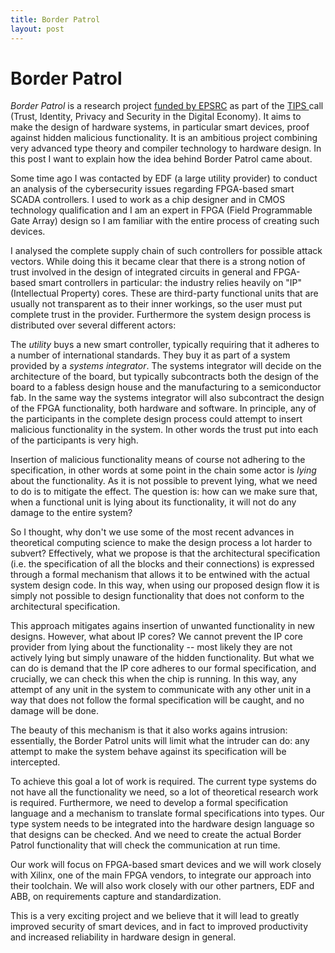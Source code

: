 ```yaml
---
title: Border Patrol
layout: post
---
```

# Border Patrol

*Border Patrol* is a research project [funded by EPSRC](http://gow.epsrc.ac.uk/NGBOViewGrant.aspx?GrantRef=EP/N028201/1) as part of the [TIPS ](https://www.epsrc.ac.uk/funding/calls/trustidentityprivacysecurity/) call (Trust, Identity, Privacy and Security in the Digital Economy). It aims to make the design of hardware systems, in particular smart devices, proof against hidden malicious functionality. It is an ambitious project combining very advanced type theory and compiler technology to hardware design. In this post I want to explain how the idea behind Border Patrol came about.

Some time ago I was contacted by EDF (a large utility provider) to conduct an analysis of the cybersecurity issues regarding FPGA-based smart SCADA controllers. I used to work as a chip designer and in CMOS technology qualification and I am an expert in FPGA (Field Programmable Gate Array) design so I am familiar with the entire process of creating such devices.

I analysed the complete supply chain of such controllers for possible attack vectors. While doing this it became clear that there is a strong notion of trust involved in the design of integrated circuits in general and FPGA-based smart controllers in particular: the industry relies heavily on "IP" (Intellectual Property) cores. These are third-party functional units that are usually not transparent as to their inner workings, so the user must put complete trust in the provider. Furthermore the system design process is distributed over several different actors:

The _utility_ buys a new smart controller, typically requiring that it adheres to a number of international standards.
They buy it as part of a system provided by a _systems integrator_. The systems integrator will decide on the architecture of the board, but typically subcontracts both the design of the board to a fabless design house and the manufacturing to a semiconductor fab. In the same way the systems integrator will also subcontract the design of the FPGA functionality, both hardware and software. In principle, any of the participants in the complete design process could attempt to insert malicious functionality in the system. In other words the trust put into each of the participants is very high.

Insertion of malicious functionality means of course not adhering to the specification, in other words at some point in the chain some actor is _lying_ about the functionality. As it is not possible to prevent lying, what we need to do is to mitigate the effect. The question is: how can we make sure that, when a functional unit is lying about its functionality, it will not do any damage to the entire system?

So I thought, why don't we use some of the most recent advances in theoretical computing science to make the design process a lot harder to subvert? Effectively, what we propose is that the architectural specification (i.e. the specification of all the blocks and their connections) is expressed through a formal mechanism that allows it to be entwined with the actual system design code. In this way, when using our proposed design flow it is simply not possible to design functionality that does not conform to the architectural specification.

This approach mitigates agains insertion of unwanted functionality in new designs. However, what about IP cores? We cannot prevent the IP core provider from lying about the functionality -- most likely they are not actively lying but simply unaware of the hidden functionality. But what we can do is demand that the IP core adheres to our formal specification, and crucially, we can check this when the chip is running. In this way, any attempt of any unit in the system to communicate with any other unit in a way that does not follow the formal specification will be caught, and no damage will be done.

The beauty of this mechanism is that it also works agains intrusion: essentially, the Border Patrol units will limit what the intruder can do: any attempt to make the system behave against its specification will be intercepted.

To achieve this goal a lot of work is required. The current type systems do not have all the functionality we need, so a lot of theoretical research work is required. Furthermore, we need to develop a formal specification language and a mechanism to translate formal specifications into types. Our type system needs to be integrated into the hardware design language so that designs can be checked. And we need to create the actual Border Patrol functionality that will check the communication at run time.

Our work will focus on FPGA-based smart devices and we will work closely with Xilinx, one of the main FPGA vendors, to integrate our approach into their toolchain. We will also work closely with our other partners, EDF and ABB, on requirements capture and standardization.

This is a very exciting project and we believe that it will lead to greatly improved security of smart devices, and in fact to improved productivity and increased reliability in hardware design in general.
